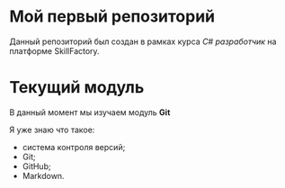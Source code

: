# Мой первый репозиторий

Данный репозиторий был создан в рамках курса *C# разработчик* на платформе SkillFactory.

# Текущий модуль
В данный момент мы изучаем модуль **Git**

Я уже знаю что такое:
* система контроля версий;
* Git;
* GitHub;
* Markdown.
